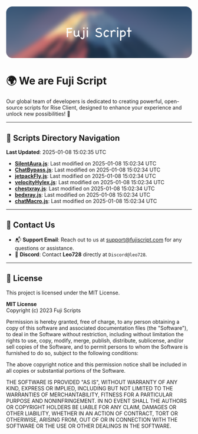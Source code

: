 ![Banner](.github/b.webp)

# 🌍 **We are Fuji Script**

Our global team of developers is dedicated to creating powerful, open-source scripts for Rise Client, designed to enhance your experience and unlock new possibilities! 🌟

---
<!-- SCRIPTS_NAVIGATION_START -->
## 📂 **Scripts Directory Navigation**

**Last Updated**: 2025-01-08 15:02:35 UTC

- **[SilentAura.js](scripts/SilentAura.js)**: Last modified on 2025-01-08 15:02:34 UTC
- **[ChatBypass.js](scripts/ChatBypass.js)**: Last modified on 2025-01-08 15:02:34 UTC
- **[jetpackFly.js](scripts/jetpackFly.js)**: Last modified on 2025-01-08 15:02:34 UTC
- **[velocityHylex.js](scripts/velocityHylex.js)**: Last modified on 2025-01-08 15:02:34 UTC
- **[chestxray.js](scripts/chestxray.js)**: Last modified on 2025-01-08 15:02:34 UTC
- **[bedxray.js](scripts/bedxray.js)**: Last modified on 2025-01-08 15:02:34 UTC
- **[chatMacro.js](scripts/chatMacro.js)**: Last modified on 2025-01-08 15:02:34 UTC

<!-- SCRIPTS_NAVIGATION_END -->

---

## 💬 **Contact Us**  
- 📬 **Support Email**: Reach out to us at [support@fujiscript.com](mailto:support@fujiscript.com) for any questions or assistance.  
- 💬 **Discord**: Contact **Leo728** directly at `Discord@leo728`.

---

## 📜 **License**

This project is licensed under the MIT License.  

**MIT License**  
Copyright (c) 2023 Fuji Scripts  

Permission is hereby granted, free of charge, to any person obtaining a copy of this software and associated documentation files (the "Software"), to deal in the Software without restriction, including without limitation the rights to use, copy, modify, merge, publish, distribute, sublicense, and/or sell copies of the Software, and to permit persons to whom the Software is furnished to do so, subject to the following conditions:  

The above copyright notice and this permission notice shall be included in all copies or substantial portions of the Software.  

THE SOFTWARE IS PROVIDED "AS IS", WITHOUT WARRANTY OF ANY KIND, EXPRESS OR IMPLIED, INCLUDING BUT NOT LIMITED TO THE WARRANTIES OF MERCHANTABILITY, FITNESS FOR A PARTICULAR PURPOSE AND NONINFRINGEMENT. IN NO EVENT SHALL THE AUTHORS OR COPYRIGHT HOLDERS BE LIABLE FOR ANY CLAIM, DAMAGES OR OTHER LIABILITY, WHETHER IN AN ACTION OF CONTRACT, TORT OR OTHERWISE, ARISING FROM, OUT OF OR IN CONNECTION WITH THE SOFTWARE OR THE USE OR OTHER DEALINGS IN THE SOFTWARE.  
